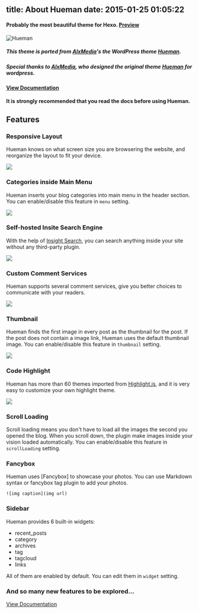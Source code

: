 title: About Hueman
date: 2015-01-25 01:05:22
---
#### Probably the most beautiful theme for Hexo. [Preview](http://ppoffice.github.io/hexo-theme-hueman/)

![Hueman](https://cloud.githubusercontent.com/assets/8849362/12326809/da2012c0-bb0d-11e5-8f7f-0b12cf0c2113.jpg)

##### This theme is ported from [AlxMedia](https://github.com/AlxMedia)'s the WordPress theme [Hueman](https://github.com/AlxMedia/hueman).
##### Special thanks to [AlxMedia](https://github.com/AlxMedia), who designed the original theme [Hueman](https://github.com/AlxMedia/hueman) for wordpress.

#### [View Documentation](https://github.com/ppoffice/hexo-theme-hueman/wiki)
**It is strongly recommended that you read the docs before using Hueman.**

## Features

### Responsive Layout

Hueman knows on what screen size you are browsering the website, and reorganize the layout to fit your device.

![](http://ppoffice.github.io/hexo-theme-hueman/gallery/responsive.jpg "")

### Categories inside Main Menu

Hueman inserts your blog categories into main menu in the header section. You can enable/disable this feature in `menu` setting.

![](http://ppoffice.github.io/hexo-theme-hueman/gallery/main-menu.jpg "")

### Self-hosted Insite Search Engine
With the help of [Insight Search](https://github.com/ppoffice/hexo-theme-hueman/wiki/Search#insight-search), you can search anything inside your site without any third-party plugin.

![](https://ooo.0o0.ooo/2016/04/08/5707c54e356ed.png)

### Custom Comment Services
Hueman supports several comment services, give you better choices to communicate with your readers.

![](https://camo.githubusercontent.com/3aa534804da281e1fe8107dbfb72be8f777a0dc0/68747470733a2f2f6f6f6f2e306f302e6f6f6f2f323031362f30312f31342f353639373936626137656430642e706e67)

### Thumbnail

Hueman finds the first image in every post as the thumbnail for the post. If the post does not contain a image link, Hueman uses the default thumbnail image. You can enable/disable this feature in `thumbnail` setting.

![](http://ppoffice.github.io/hexo-theme-hueman/gallery/thumbnail.jpg "")

### Code Highlight
Hueman has more than 60 themes imported from [Highlight.js](https://github.com/isagalaev/highlight.js), and it is very easy to customize your own highlight theme.

![](https://camo.githubusercontent.com/29244be9b08db085cc83244e9add325eaf5d0945/68747470733a2f2f6f6f6f2e306f302e6f6f6f2f323031362f30312f31342f353639373362663136383064312e706e67)

### Scroll Loading

Scroll loading means you don't have to load all the images the second you opened the blog. When you scroll down, the plugin make images inside your vision loaded automatically. You can enable/disable this feature in `scrollLoading` setting.

### Fancybox

Hueman uses [Fancybox] to showcase your photos. You can use Markdown syntax or fancybox tag plugin to add your photos.

```
![img caption](img url)
```

### Sidebar

Hueman provides 6 built-in widgets:

- recent_posts
- category
- archives
- tag
- tagcloud
- links

All of them are enabled by default. You can edit them in `widget` setting.

### And so many new features to be explored...
[View Documentation](https://github.com/ppoffice/hexo-theme-hueman/wiki)